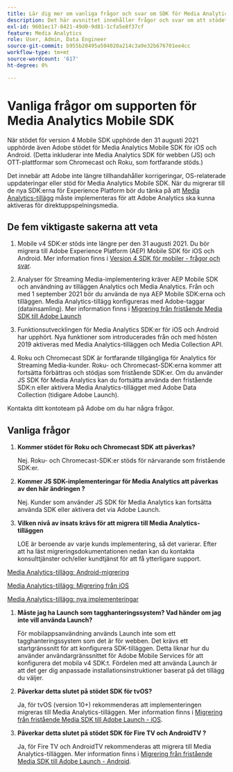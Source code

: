 ```yaml
---
title: Lär dig mer om vanliga frågor och svar om SDK för Media Analytics
description: Det här avsnittet innehåller frågor och svar om att stödet för SDK:er för Media Analytics har upphört.
exl-id: 9601ec17-8421-49d0-9d81-1cfa5e8f37cf
feature: Media Analytics
role: User, Admin, Data Engineer
source-git-commit: b955b20495a504020a214c3a9e32b676701ee4cc
workflow-type: tm+mt
source-wordcount: '617'
ht-degree: 0%

---
```


# Vanliga frågor om supporten för Media Analytics Mobile SDK

När stödet för version 4 Mobile SDK upphörde den 31 augusti 2021 upphörde även Adobe stödet för Media Analytics Mobile SDK för iOS och Android. (Detta inkluderar inte Media Analytics SDK för webben (JS) och OTT-plattformar som Chromecast och Roku, som fortfarande stöds.)

Det innebär att Adobe inte längre tillhandahåller korrigeringar, OS-relaterade uppdateringar eller stöd för Media Analytics Mobile SDK. När du migrerar till de nya SDK:erna för Experience Platform bör du tänka på att [Media Analytics-tillägg](https://developer.adobe.com/client-sdks/documentation/adobe-media-analytics/) måste implementeras för att Adobe Analytics ska kunna aktiveras för direktuppspelningsmedia.


## De fem viktigaste sakerna att veta

1. Mobile v4 SDK:er stöds inte längre per den 31 augusti 2021. Du bör migrera till Adobe Experience Platform (AEP) Mobile SDK för iOS och Android. Mer information finns i [Version 4 SDK för mobiler - frågor och svar](https://developer.adobe.com/client-sdks/documentation/v4-end-of-life-faq/).

1. Analyser för Streaming Media-implementering kräver AEP Mobile SDK och användning av tilläggen Analytics och Media Analytics. Från och med 1 september 2021 bör du använda de nya AEP Mobile SDK:erna och tilläggen.  Media Analytics-tillägg konfigureras med Adobe-taggar (datainsamling). Mer information finns i [Migrering från fristående Media SDK till Adobe Launch](/help/legacy/sdk-to-launch/sdk-to-launch-migration.md)

1. Funktionsutvecklingen för Media Analytics SDK:er för iOS och Android har upphört. Nya funktioner som introducerades från och med hösten 2019 aktiveras med Media Analytics-tilläggen och Media Collection API.

1. Roku och Chromecast SDK är fortfarande tillgängliga för Analytics för Streaming Media-kunder. Roku- och Chromecast-SDK:erna kommer att fortsätta förbättras och stödjas som fristående SDK:er. Om du använder JS SDK för Media Analytics kan du fortsätta använda den fristående SDK:n eller aktivera Media Analytics-tillägget med Adobe Data Collection (tidigare Adobe Launch).

Kontakta ditt kontoteam på Adobe om du har några frågor.

## Vanliga frågor

1. **Kommer stödet för Roku och Chromecast SDK att påverkas? &#x200B;**

   Nej.  Roku- och Chromecast-SDK:er stöds för närvarande som fristående SDK:er. &#x200B; &#x200B;
1. **Kommer JS SDK-implementeringar för Media Analytics att påverkas av den här ändringen &#x200B;?**

   Nej.  Kunder som använder JS SDK för Media Analytics kan fortsätta använda SDK eller aktivera det via Adobe Launch. &#x200B;
1. **Vilken nivå av insats krävs för att migrera till Media Analytics-tilläggen&#x200B;**

   LOE är beroende av varje kunds implementering, så det varierar.  Efter att ha läst migreringsdokumentationen nedan kan du kontakta konsulttjänster och/eller kundtjänst för att få ytterligare support.

[Media Analytics-tillägg: Android-migrering](/help/legacy/sdk-to-launch/sdk-to-launch-migration-platforms/sdk-to-launch-migration-android.md)

[Media Analytics-tillägg: Migrering från iOS](/help/legacy/sdk-to-launch/sdk-to-launch-migration-platforms/sdk-to-launch-migration-ios.md)

   [Media Analytics-tillägg: nya implementeringar](https://developer.adobe.com/client-sdks/documentation/adobe-media-analytics/)

1. **Måste jag ha Launch som tagghanteringssystem? Vad händer om jag inte vill använda Launch?**

   För mobilappsanvändning används Launch inte som ett tagghanteringssystem som det är för webben. Det krävs ett startgränssnitt för att konfigurera SDK-tilläggen. Detta liknar hur du använder användargränssnittet för Adobe Mobile Services för att konfigurera det mobila v4 SDK:t. Fördelen med att använda Launch är att det ger dig anpassade installationsinstruktioner baserat på det tillägg du väljer.

1. **Påverkar detta slutet på stödet SDK för tvOS?**

   Ja, för tvOS (version 10+) rekommenderas att implementeringen migreras till Media Analytics-tilläggen. Mer information finns i [Migrering från fristående Media SDK till Adobe Launch - iOS](/help/legacy/sdk-to-launch/sdk-to-launch-migration-platforms/sdk-to-launch-migration-ios.md).

1. **Påverkar detta slutet på stödet SDK för Fire TV och AndroidTV &#x200B;?**

   Ja, för Fire TV och AndroidTV rekommenderas att migrera till Media Analytics-tilläggen. Mer information finns i [Migrering från fristående Media SDK till Adobe Launch - Android](/help/legacy/sdk-to-launch/sdk-to-launch-migration-platforms/sdk-to-launch-migration-android.md).
